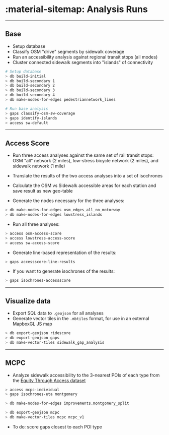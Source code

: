 # :material-sitemap: Analysis Runs

---

## Base

- Setup database
- Classify OSM "drive" segments by sidewalk coverage
- Run an accessibility analysis against regional transit stops (all modes)
- Cluster connected sidewalk segments into "islands" of connectivity

```bash
# Setup database
> db build-initial
> db build-secondary 1
> db build-secondary 2
> db build-secondary 3
> db build-secondary 4
> db make-nodes-for-edges pedestriannetwork_lines

# Run base analysis
> gaps classify-osm-sw-coverage
> gaps identify-islands
> access sw-default
```

---

## Access Score

- Run three access analyses against the same set of rail transit stops: OSM "all" network (2 miles), low-stress bicycle network (2 miles), and sidewalk network (1 mile)
- Translate the results of the two access analyses into a set of isochrones
- Calculate the OSM vs Sidewalk accessible areas for each station and save result as new geo-table

- Generate the nodes necessary for the three analyses:

```bash
> db make-nodes-for-edges osm_edges_all_no_motorway
> db make-nodes-for-edges lowstress_islands
```

- Run all three analyses:

```bash
> access osm-access-score
> access lowstress-access-score
> access sw-access-score
```

- Generate line-based representation of the results:

```bash
> gaps accessscore-line-results
```

- If you want to generate isochrones of the results:

```bash
> gaps isochrones-accessscore
```

---

## Visualize data

- Export SQL data to `.geojson` for all analyses
- Generate vector tiles in the `.mbtiles` format, for use in an external MapboxGL JS map

```bash
> db export-geojson ridescore
> db export-geojson gaps
> db make-vector-tiles sidewalk_gap_analysis
```

---

## MCPC

- Analyze sidewalk accessibility to the 3-nearest POIs of each type from the
  [Equity Through Access dataset](https://dvrpcgis.maps.arcgis.com/apps/MapSeries/index.html?appid=06eab792a06044f89b5b7fadeef660ba)

```bash
> access mcpc-individual
> gaps isochrones-eta montgomery

> db make-nodes-for-edges improvements.montgomery_split

> db export-geojson mcpc
> db make-vector-tiles mcpc mcpc_v1
```

- To do: score gaps closest to each POI type
